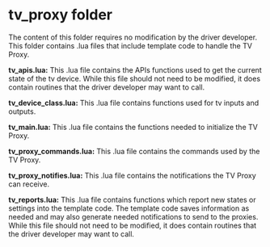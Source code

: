 # tv\_proxy folder


The content of this folder requires no modification by the driver developer. This folder contains .lua files that include template code to handle the TV Proxy.

**tv\_apis.lua:** This .lua file contains the APIs functions used to get the current state of the tv device. While this file should not need to be modified, it does contain routines that the driver developer may want to call.

**tv\_device\_class.lua:** This .lua file contains functions used for tv inputs and outputs.

**tv\_main.lua:** This .lua file contains the functions needed to initialize the TV Proxy.

**tv\_proxy\_commands.lua:** This .lua file contains the commands used by the TV Proxy.

**tv\_proxy\_notifies.lua:** This .lua file contains the notifications the TV Proxy can receive.

**tv\_reports.lua:** This .lua file contains functions which report new states or settings into the template code. The template code saves information as needed and may also generate needed notifications to send to the proxies.  While this file should not need to be modified, it does contain routines that the driver developer may want to call.
